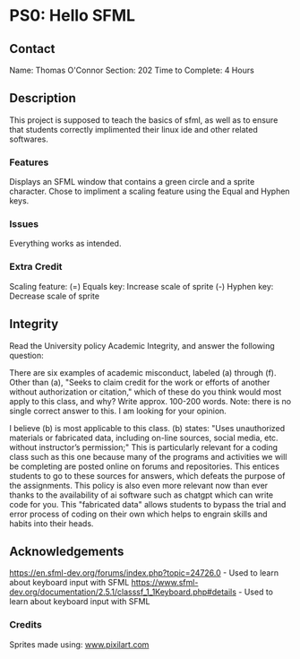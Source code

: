 # PS0: Hello SFML

## Contact
Name:               Thomas O'Connor
Section:            202
Time to Complete:   4 Hours


## Description
This project is supposed to teach the basics of sfml, as well as to ensure that
students correctly implimented their linux ide and other related softwares.

### Features
Displays an SFML window that contains a green circle and a sprite character.
Chose to impliment a scaling feature using the Equal and Hyphen keys.

### Issues
Everything works as intended.

### Extra Credit
Scaling feature:
(=) Equals key: Increase scale of sprite
(-) Hyphen key: Decrease scale of sprite

## Integrity
Read the University policy Academic Integrity, and answer the following question:

There are six examples of academic misconduct, labeled (a) through (f). Other than (a), "Seeks to claim credit for the work or efforts of another without authorization or citation," which of these do you think would most apply to this class, and why? Write approx. 100-200 words. Note: there is no single correct answer to this. I am looking for your opinion.

I believe (b) is most applicable to this class. (b) states: "Uses unauthorized materials or fabricated data, including on-line sources, social media, etc. without instructor’s permission;" This is particularly relevant for a coding class such as this one because many of the programs and activities we will be completing are posted online on forums and repositories. This entices students to go to these sources for answers, which defeats the purpose of the assignments. This policy is also even more relevant now than ever thanks to the availability of ai software such as chatgpt which can write code for you. This "fabricated data" allows students to bypass the trial and error process of coding on their own which helps to engrain skills and habits into their heads. 

## Acknowledgements
https://en.sfml-dev.org/forums/index.php?topic=24726.0 - Used to learn about keyboard input with SFML
https://www.sfml-dev.org/documentation/2.5.1/classsf_1_1Keyboard.php#details - Used to learn about keyboard input with SFML


### Credits
Sprites made using: www.pixilart.com
